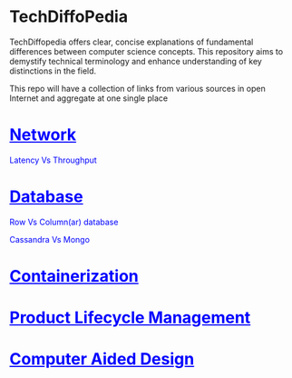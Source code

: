 # TechDiffoPedia
TechDiffopedia offers clear, concise explanations of fundamental differences between computer science concepts. This repository aims to demystify technical terminology and enhance understanding of key distinctions in the field.

This repo will have a collection of links from various sources in open Internet and aggregate at one single place

<h1 style="color:blue; text-decoration: underline; font-weight: bold;">Network</h1>
    <a href="https://aws.amazon.com/compare/the-difference-between-throughput-and-latency/" target="_blank" style="color:blue; text-decoration: none;">Latency Vs Throughput</a>
    
    
<h1 style="color:blue; text-decoration: underline; font-weight: bold;">Database</h1>
    <p>
      <a href="https://dataschool.com/data-modeling-101/row-vs-column-oriented-databases/" target="_blank" style="color:blue; text-decoration: none;">Row Vs Column(ar) database</a>
    </p>
    <p>
      <a href="https://www.mongodb.com/resources/compare/cassandra-vs-mongodb" target="_blank" style="color:blue; text-decoration: none;">Cassandra Vs Mongo</a>
    </p>
<h1 style="color:blue; text-decoration: underline; font-weight: bold;">Containerization</h1>
<h1 style="color:blue; text-decoration: underline; font-weight: bold;">Product Lifecycle Management</h1>
<h1 style="color:blue; text-decoration: underline; font-weight: bold;">Computer Aided Design</h1>



